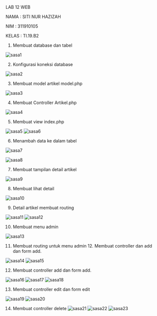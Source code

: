 LAB 12 WEB

NAMA : SITI NUR HAZIZAH

NIM  : 311910105

KELAS : TI.19.B2


1. Membuat database dan tabel

![sasa1](https://user-images.githubusercontent.com/81575487/122793197-1b29cc80-d2e5-11eb-8409-efb7b3486e1a.PNG)

2. Konfigurasi koneksi database

![sasa2](https://user-images.githubusercontent.com/81575487/122793262-2ed53300-d2e5-11eb-9808-79c025a303d3.PNG)

3. Membuat model artikel model.php

![sasa3](https://user-images.githubusercontent.com/81575487/122793329-43b1c680-d2e5-11eb-89ed-502eedd2ae47.PNG)

4. Membuat Controller Artikel.php

![sasa4](https://user-images.githubusercontent.com/81575487/122793386-55936980-d2e5-11eb-9441-50918d537edd.PNG)

5. Membuat view index.php

![sasa5](https://user-images.githubusercontent.com/81575487/122793441-69d76680-d2e5-11eb-9d39-71e41ba5b185.PNG)
![sasa6](https://user-images.githubusercontent.com/81575487/122793449-6cd25700-d2e5-11eb-9611-69427ec50314.PNG)


6. Menambah data ke dalam tabel

![sasa7](https://user-images.githubusercontent.com/81575487/122793511-7eb3fa00-d2e5-11eb-911f-6d024ba8ee9a.PNG)

![sasa8](https://user-images.githubusercontent.com/81575487/122793580-91c6ca00-d2e5-11eb-848a-153d055c649f.PNG)


7. Membuat tampilan detail artikel

![sasa9](https://user-images.githubusercontent.com/81575487/122793644-a5723080-d2e5-11eb-913f-b380c8507a58.PNG)


8. Membuat lihat detail

![sasa10](https://user-images.githubusercontent.com/81575487/122793714-b7ec6a00-d2e5-11eb-9f9c-42d48e104a7e.PNG)


9. Detail artikel membuat routing

![sasa11](https://user-images.githubusercontent.com/81575487/122793789-ca66a380-d2e5-11eb-9554-f9409ec2e557.PNG)
![sasa12](https://user-images.githubusercontent.com/81575487/122793844-d81c2900-d2e5-11eb-8bf2-7f98e72be5d4.PNG)


10. Membuat menu admin

![sasa13](https://user-images.githubusercontent.com/81575487/122793902-e5d1ae80-d2e5-11eb-9ec1-738a59be7ba9.PNG)

11. Membuat routing untuk menu admin 12. Membuat controller dan add dan form add.

![sasa14](https://user-images.githubusercontent.com/81575487/122794061-0d287b80-d2e6-11eb-94b2-514bb31048d1.PNG)
![sasa15](https://user-images.githubusercontent.com/81575487/122794095-13b6f300-d2e6-11eb-9b0b-7be413c6d11d.PNG)

12. Membuat controller add dan form add.

![sasa16](https://user-images.githubusercontent.com/81575487/122794106-16194d00-d2e6-11eb-8838-e6e544762438.PNG)
![sasa17](https://user-images.githubusercontent.com/81575487/122794162-27625980-d2e6-11eb-8a08-f4573a125d46.PNG)
![sasa18](https://user-images.githubusercontent.com/81575487/122794176-29c4b380-d2e6-11eb-82fe-6bbc815e133d.PNG)

13. Membuat controller edit dan form edit

![sasa19](https://user-images.githubusercontent.com/81575487/122794773-d2731300-d2e6-11eb-92ce-90b0c17dfb92.PNG)
![sasa20](https://user-images.githubusercontent.com/81575487/122794869-eae32d80-d2e6-11eb-8d45-5dac04fef563.PNG)

14. Membuat controller delete
![sasa21](https://user-images.githubusercontent.com/81575487/122795107-2c73d880-d2e7-11eb-8128-3ef7c491235c.PNG)
![sasa22](https://user-images.githubusercontent.com/81575487/122795114-30075f80-d2e7-11eb-8769-2348a1d8dc7a.PNG)
![sasa23](https://user-images.githubusercontent.com/81575487/122795125-339ae680-d2e7-11eb-8fbd-b767d58e8b1c.PNG)
